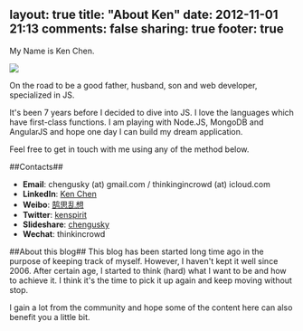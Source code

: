 layout: true
title: "About Ken"
date: 2012-11-01 21:13
comments: false
sharing: true
footer: true
---

My Name is Ken Chen.

![](http://thinkingincrowd.u.qiniudn.com/logo_medium.png)

On the road to be a good father, husband, son and web developer, specialized in JS.

It's been 7 years before I decided to dive into JS.
I love the languages which have first-class functions.
I am playing with Node.JS, MongoDB and AngularJS and hope one day I can build my dream application.

Feel free to get in touch with me using any of the method below.


##Contacts##
* __Email__: chengusky (at) gmail.com / thinkingincrowd (at) icloud.com
* __LinkedIn__: [Ken Chen](http://cn.linkedin.com/in/thinkingincrowd)
* __Weibo__: [鹄思乱想](http://weibo.com/kenspirit)
* __Twitter__: [kenspirit](http://twitter.com/kenspirit)
* __Slideshare__: [chengusky](http://www.slideshare.net/chengusky)
* __Wechat__: thinkincrowd


##About this blog##
This blog has been started long time ago in the purpose of keeping track of myself.
However, I haven't kept it well since 2006.  After certain age, I started to think (hard) what I want to be and how to achieve it.  I think it's the time to pick it up again and keep moving without stop.

I gain a lot from the community and hope some of the content here can also benefit you a little bit.
